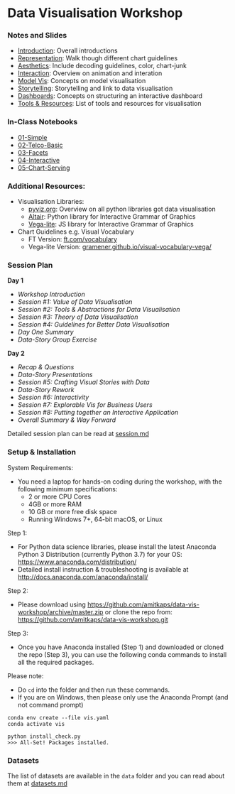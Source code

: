 # Data Visualisation Workshop


### Notes and Slides

- [Introduction](notes/Introduction.pdf): Overall introductions
- [Representation](notes/Representation.pdf): Walk though different chart guidelines
- [Aesthetics](notes/Aesthetics.pdf): Include decoding guidelines, color, chart-junk
- [Interaction](notes/Interaction.pdf): Overview on animation and interation
- [Model Vis](notes/Modelvis.pdf): Concepts on model visualisation
- [Storytelling](notes/Storytelling.pdf): Storytelling and link to data visualisation
- [Dashboards](notes/Dasboard.pdf): Concepts on structuring an interactive dashboard
- [Tools & Resources](notes/Resources.pdf): List of tools and resources for visualisation


### In-Class Notebooks
- [01-Simple](01-Simple.html)
- [02-Telco-Basic](02-Telco-Basic.html)
- [03-Facets](03-Facets.html)
- [04-Interactive](04-Interactive.html)
- [05-Chart-Serving](05-chart.py)


### Additional Resources:

- Visualisation Libraries: 
    - [pyviz.org](http://pyviz.org): Overview on all python libraries got data visualisation
    - [Altair](http://altair-viz.github.io): Python library for Interactive Grammar of Graphics
    - [Vega-lite](http://vega.github.io/vega-lite): JS library for Interactive Grammar of Graphics
- Chart Guidelines e.g. Visual Vocabulary
    - FT Version: [ft.com/vocabulary](http://ft.com/vocabulary)
    - Vega-lite Version: [gramener.github.io/visual-vocabulary-vega/](https://gramener.github.io/visual-vocabulary-vega/)



### Session Plan

**Day 1**

- *Workshop Introduction*
- *Session #1: Value of Data Visualisation*
- *Session #2: Tools & Abstractions for Data Visualisation*
- *Session #3: Theory of Data Visualisation*
- *Session #4: Guidelines for Better Data Visualisation*
- *Day One Summary*
- *Data-Story Group Exercise*

**Day 2**

- *Recap & Questions*
- *Data-Story Presentations*
- *Session #5: Crafting Visual Stories with Data*
- *Data-Story Rework*
- *Session #6: Interactivity*
- *Session #7: Explorable Vis for Business Users*
- *Session #8: Putting together an Interactive Application*
- *Overall Summary & Way Forward*

Detailed session plan can be read at [session.md](session.md)

### Setup & Installation

System Requirements: 

- You need a laptop for hands-on coding during the workshop, with the following minimum specifications:
   - 2 or more CPU Cores
   - 4GB or more RAM
   - 10 GB or more free disk space
   - Running Windows 7+, 64-bit macOS, or Linux
   
Step 1:
- For Python data science libraries, please install the latest Anaconda Python 3 Distribution (currently Python 3.7) for your OS: https://www.anaconda.com/distribution/
- Detailed install instruction & troubleshooting is available at http://docs.anaconda.com/anaconda/install/

Step 2:
- Please download using https://github.com/amitkaps/data-vis-workshop/archive/master.zip or clone the repo from: https://github.com/amitkaps/data-vis-workshop.git

Step 3:
- Once you have Anaconda installed (Step 1) and downloaded or cloned the repo (Step 3), you can use the following conda commands to install all the required packages. 

Please note:
- Do `cd` into the folder and then run these commands.
- If you are on Windows, then please only use the Anaconda Prompt (and not command prompt)

```
conda env create --file vis.yaml
conda activate vis

python install_check.py
>>> All-Set! Packages installed.
```

### Datasets

The list of datasets are available in the `data` folder and you can read about them at [datasets.md](datasets.md)


